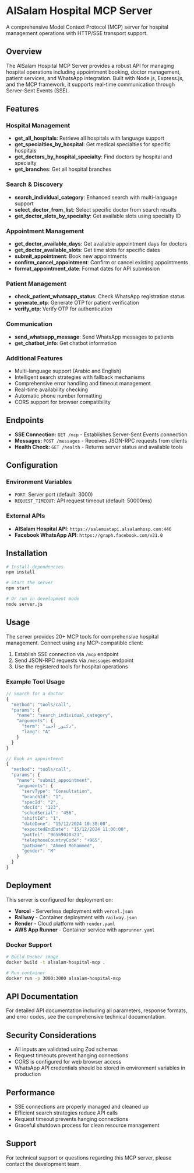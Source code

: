 # AlSalam Hospital MCP Server

A comprehensive Model Context Protocol (MCP) server for hospital management operations with HTTP/SSE transport support.

## Overview

The AlSalam Hospital MCP Server provides a robust API for managing hospital operations including appointment booking, doctor management, patient services, and WhatsApp integration. Built with Node.js, Express.js, and the MCP framework, it supports real-time communication through Server-Sent Events (SSE).

## Features

### Hospital Management
- **get_all_hospitals**: Retrieve all hospitals with language support
- **get_specialties_by_hospital**: Get medical specialties for specific hospitals
- **get_doctors_by_hospital_specialty**: Find doctors by hospital and specialty
- **get_branches**: Get all hospital branches

### Search & Discovery
- **search_individual_category**: Enhanced search with multi-language support
- **select_doctor_from_list**: Select specific doctor from search results
- **get_doctor_slots_by_specialty**: Get available slots using specialty ID

### Appointment Management
- **get_doctor_available_days**: Get available appointment days for doctors
- **get_doctor_available_slots**: Get time slots for specific dates
- **submit_appointment**: Book new appointments
- **confirm_cancel_appointment**: Confirm or cancel existing appointments
- **format_appointment_date**: Format dates for API submission

### Patient Management
- **check_patient_whatsapp_status**: Check WhatsApp registration status
- **generate_otp**: Generate OTP for patient verification
- **verify_otp**: Verify OTP for authentication

### Communication
- **send_whatsapp_message**: Send WhatsApp messages to patients
- **get_chatbot_info**: Get chatbot information

### Additional Features
- Multi-language support (Arabic and English)
- Intelligent search strategies with fallback mechanisms
- Comprehensive error handling and timeout management
- Real-time availability checking
- Automatic phone number formatting
- CORS support for browser compatibility

## Endpoints

- **SSE Connection:** `GET /mcp` - Establishes Server-Sent Events connection
- **Messages:** `POST /messages` - Receives JSON-RPC requests from clients
- **Health Check:** `GET /health` - Returns server status and available tools

## Configuration

### Environment Variables
- `PORT`: Server port (default: 3000)
- `REQUEST_TIMEOUT`: API request timeout (default: 50000ms)

### External APIs
- **AlSalam Hospital API**: `https://salemuatapi.alsalamhosp.com:446`
- **Facebook WhatsApp API**: `https://graph.facebook.com/v21.0`

## Installation

```bash
# Install dependencies
npm install

# Start the server
npm start

# Or run in development mode
node server.js
```

## Usage

The server provides 20+ MCP tools for comprehensive hospital management. Connect using any MCP-compatible client:

1. Establish SSE connection via `/mcp` endpoint
2. Send JSON-RPC requests via `/messages` endpoint
3. Use the registered tools for hospital operations

### Example Tool Usage

```javascript
// Search for a doctor
{
  "method": "tools/call",
  "params": {
    "name": "search_individual_category",
    "arguments": {
      "term": "دكتور أحمد",
      "lang": "A"
    }
  }
}

// Book an appointment
{
  "method": "tools/call",
  "params": {
    "name": "submit_appointment",
    "arguments": {
      "servType": "Consultation",
      "branchId": "1",
      "specId": "2",
      "docId": "123",
      "schedSerial": "456",
      "shiftId": "1",
      "dateDone": "15/12/2024 10:30:00",
      "expectedEndDate": "15/12/2024 11:00:00",
      "patTel": "96569020323",
      "telephoneCountryCode": "+965",
      "patName": "Ahmed Mohammed",
      "gender": "M"
    }
  }
}
```

## Deployment

This server is configured for deployment on:
- **Vercel** - Serverless deployment with `vercel.json`
- **Railway** - Container deployment with `railway.json`
- **Render** - Cloud platform with `render.yaml`
- **AWS App Runner** - Container service with `apprunner.yaml`

### Docker Support
```bash
# Build Docker image
docker build -t alsalam-hospital-mcp .

# Run container
docker run -p 3000:3000 alsalam-hospital-mcp
```

## API Documentation

For detailed API documentation including all parameters, response formats, and error codes, see the comprehensive technical documentation.

## Security Considerations

- All inputs are validated using Zod schemas
- Request timeouts prevent hanging connections
- CORS is configured for web browser access
- WhatsApp API credentials should be stored in environment variables in production

## Performance

- SSE connections are properly managed and cleaned up
- Efficient search strategies reduce API calls
- Request timeout prevents hanging connections
- Graceful shutdown process for clean resource management

## Support

For technical support or questions regarding this MCP server, please contact the development team.
